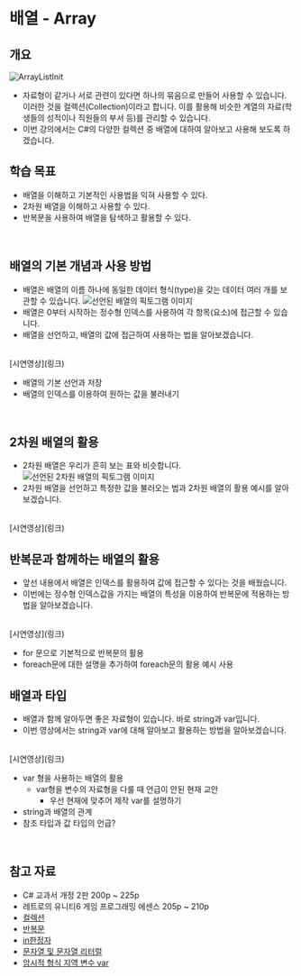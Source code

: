 # 배열 - Array

## 개요
![ArrayListInit](https://develrocket-bucket.s3.ap-northeast-2.amazonaws.com/learning/XRP-102/XRP-10202_ProgrammingLanguage/XRP-1020201_ProgrammingBasics/XRP-102020107_ArrayList/ArrayListInit.png)
<br>

- 자료형이 같거나 서로 관련이 있다면 하나의 묶음으로 만들어 사용할 수 있습니다. 이러한 것을 컬렉션(Collection)이라고 합니다. 이를 활용해 비슷한 계열의 자료(학생들의 성적이나 직원들의 부서 등)를 관리할 수 있습니다.
- 이번 강의에서는 C#의 다양한 컬렉션 중 배열에 대하여 알아보고 사용해 보도록 하겠습니다.

## 학습 목표
- 배열을 이해하고 기본적인 사용법을 익혀 사용할 수 있다.
- 2차원 배열을 이해하고 사용할 수 있다.
- 반복문을 사용하여 배열을 탐색하고 활용할 수 있다.

<br>

## 배열의 기본 개념과 사용 방법
- 배열은 배열의 이름 하나에 동일한 데이터 형식(type)을 갖는 데이터 여러 개를 보관할 수 있습니다.
![선언된 배열의 픽토그램 이미지](링크)
- 배열은 0부터 시작하는 정수형 인덱스를 사용하여 각 항목(요소)에 접근할 수 있습니다.
- 배열을 선언하고, 배열의 값에 접근하여 사용하는 법을 알아보겠습니다.
  
<br>
[시연영상](링크)
<br>


- 배열의 기본 선언과 저장
- 배열의 인덱스를 이용하여 원하는 값을 불러내기


<br>

## 2차원 배열의 활용
- 2차원 배열은 우리가 흔히 보는 표와 비슷합니다.
![선언된 2차원 배열의 픽토그램 이미지](링크)
- 2차원 배열을 선언하고 특정한 값을 불러오는 법과 2차원 배열의 활용 예시를 알아보겠습니다.
  
<br>
[시연영상](링크)
<br>


## 반복문과 함께하는 배열의 활용
- 앞선 내용에서 배열은 인덱스를 활용하여 값에 접근할 수 있다는 것을 배웠습니다.
- 이번에는 정수형 인덱스값을 가지는 배열의 특성을 이용하여 반복문에 적용하는 방법을 알아보겠습니다.

<br>
[시연영상](링크)
<br>


- for 문으로 기본적으로 반복문의 활용
- foreach문에 대한 설명을 추가하여 foreach문의 활용 예시 사용

## 배열과 타입
- 배열과 함께 알아두면 좋은 자료형이 있습니다. 바로 string과 var입니다.
- 이번 영상에서는 string과 var에 대해 알아보고 활용하는 방법을 알아보겠습니다.

<br>
[시연영상](링크)
<br>

- var 형을 사용하는 배열의 활용 
  - var형을 변수의 자료형을 다룰 때 언급이 안된 현재 교안
    - 우선 현재에 맞추어 제작 var를 설명하기
- string과 배열의 관계
- 참조 타입과 값 타입의 언급?
<br>


## 참고 자료
- C# 교과서 개정 2판 200p ~ 225p
- 레트로의 유니티6 게임 프로그래밍 에센스 205p ~ 210p
- [컬렉션](https://learn.microsoft.com/ko-kr/dotnet/csharp/language-reference/builtin-types/collections)
- [반복문](https://learn.microsoft.com/ko-kr/dotnet/csharp/language-reference/statements/iteration-statements)
- [in한정자](https://learn.microsoft.com/ko-kr/dotnet/csharp/language-reference/keywords/in-generic-modifier)
- [문자열 및 문자열 리터럴](https://learn.microsoft.com/ko-kr/dotnet/csharp/programming-guide/strings/)
- [암시적 형식 지역 변수 var](https://learn.microsoft.com/ko-kr/dotnet/csharp/programming-guide/classes-and-structs/implicitly-typed-local-variables)